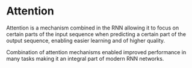 # Attention 

Attention is a mechanism combined in the RNN allowing it to focus on certain parts of the input sequence when predicting a certain part of the output sequence, enabling easier learning and of higher quality.

Combination of attention mechanisms enabled improved performance in many tasks making it an integral part of modern RNN networks.
